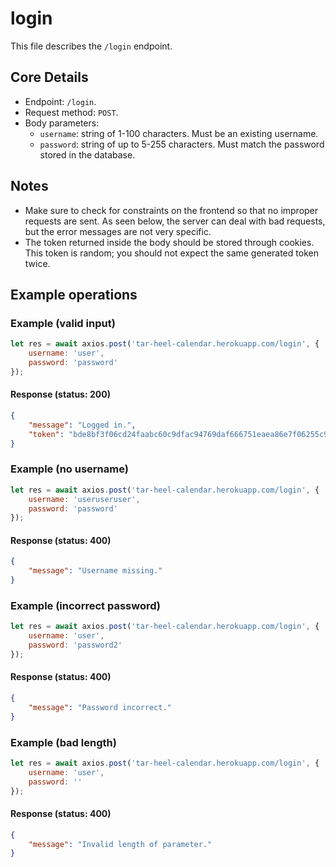 # login
This file describes the `/login` endpoint.

## Core Details
* Endpoint: `/login`.
* Request method: `POST`.
* Body parameters:
    * `username`: string of 1-100 characters. Must be an existing username.
    * `password`: string of up to 5-255 characters. Must match the password stored in the database.

## Notes
* Make sure to check for constraints on the frontend so that no improper requests are sent. As seen below, the server can deal with bad requests, but the error messages are not very specific.
* The token returned inside the body should be stored through cookies. This token is random; you should not expect the same generated token twice.

## Example operations
### Example (valid input)
```js
let res = await axios.post('tar-heel-calendar.herokuapp.com/login', {
    username: 'user',
    password: 'password'
});
```

#### Response (status: 200)
```json
{
    "message": "Logged in.",
    "token": "bde8bf3f06cd24faabc60c9dfac94769daf666751eaea86e7f06255c9740"
}
```

### Example (no username)
```js
let res = await axios.post('tar-heel-calendar.herokuapp.com/login', {
    username: 'useruseruser',
    password: 'password'
});
```

#### Response (status: 400)
```json
{
    "message": "Username missing."
}
```

### Example (incorrect password)
```js
let res = await axios.post('tar-heel-calendar.herokuapp.com/login', {
    username: 'user',
    password: 'password2'
});
```

#### Response (status: 400)
```json
{
    "message": "Password incorrect."
}
```

### Example (bad length)
```js
let res = await axios.post('tar-heel-calendar.herokuapp.com/login', {
    username: 'user',
    password: ''
});
```

#### Response (status: 400)
```json
{
    "message": "Invalid length of parameter."
}
```